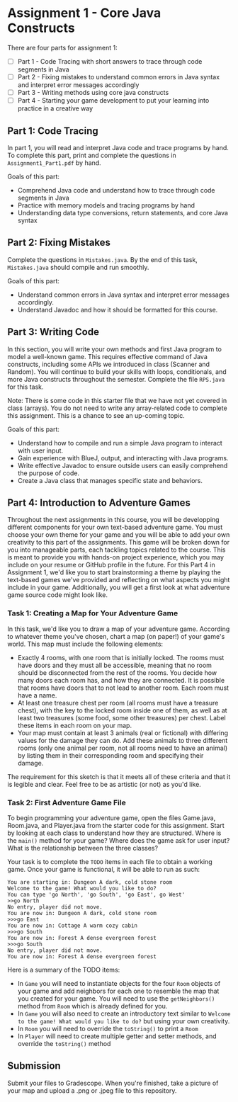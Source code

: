 # Assignment 1 - Core Java Constructs

There are four parts for assignment 1:
- [ ] Part 1 - Code Tracing with short answers to trace through code segments in Java
- [ ] Part 2 - Fixing mistakes to understand common errors in Java syntax and interpret error messages accordingly
- [ ] Part 3 - Writing methods using core java constructs
- [ ] Part 4 - Starting your game development to put your learning into practice in a creative way

## Part 1: Code Tracing
In part 1, you will read and interpret Java code and trace programs by hand. To complete this part, print and complete the questions in `Assignment1_Part1.pdf` by hand.

Goals of this part:
 * Comprehend Java code and understand how to trace through code segments in Java
 * Practice with memory models and tracing programs by hand
 * Understanding data type conversions, return statements, and core Java syntax

## Part 2: Fixing Mistakes
Complete the questions in `Mistakes.java`. By the end of this task, `Mistakes.java` should compile and run smoothly.

Goals of this part:
 * Understand common errors in Java syntax and interpret error messages accordingly.
 * Understand Javadoc and how it should be formatted for this course.

## Part 3: Writing Code
In this section, you will write your own methods and first Java program to model a well-known game. This requires effective command of Java constructs, 
including some APIs we introduced in class (Scanner and Random). You will continue to build your skills with loops, conditionals, and more Java constructs throughout the semester. Complete the file `RPS.java` for this task.

Note: There is some code in this starter file that we have not yet covered in class (arrays). You do not need to write any array-related code to complete this assignment. This is a chance to see an up-coming topic. 

Goals of this part:
 * Understand how to compile and run a simple Java program to interact with user input.
 * Gain experience with BlueJ, output, and interacting with Java programs.
 * Write effective Javadoc to ensure outside users can easily comprehend the purpose of code.
 * Create a Java class that manages specific state and behaviors.
 
## Part 4: Introduction to Adventure Games
Throughout the next assignments in this course, you will be developping different components for your own text-based adventure game. You must choose your own theme for your game and you will be able to add your own creativity to this part of the assignments. This game will be broken down for you into manageable parts, each tackling topics related to the course. This is meant to provide you with hands-on project experience, which you may include on your resume or GitHub profile in the future. For this Part 4 in Assignment 1, we'd like you to start brainstorming a theme by playing the text-based games we've provided and reflecting on what aspects you might include in your game. Additionally, you will get a first look at what adventure game source code might look like.

### Task 1: Creating a Map for Your Adventure Game
In this task, we'd like you to draw a map of your adventure game. According to whatever theme you've chosen, chart a map (on paper!) of your game's world. This map must include the following elements:
 * Exactly 4 rooms, with one room that is initially locked. The rooms must have doors and they must all be accessible, meaning that no room should be disconnected from the rest of the rooms. You decide how many doors each room has, and how they are connected. It is possible that rooms have doors that to not lead to another room. Each room must have a name.
 * At least one treasure chest per room (all rooms must have a treasure chest), with the key to the locked room inside one of them, as well as at least two treasures (some food, some other treasures) per chest. Label these items in each room on your map.
 * Your map must contain at least 3 animals (real or fictional) with differing values for the damage they can do. Add these animals to three different rooms (only one animal per room, not all rooms need to have an animal) by listing them in their corresponding room and specifying their damage.

The requirement for this sketch is that it meets all of these criteria and that it is legible and clear.
Feel free to be as artistic (or not) as you'd like.

### Task 2: First Adventure Game File
To begin programming your adventure game, open the files Game.java, Room.java, and Player.java from the starter code for this assignment. Start by looking at each class to understand how they are structured. Where is the `main()` method for your game? Where does the game ask for user input? What is the relationship between the three classes?

Your task is to complete the `TODO` items in each file to obtain a working game. Once your game is functional, it will be able to run as such:
```
You are starting in: Dungeon A dark, cold stone room
Welcome to the game! What would you like to do?
You can type 'go North', 'go South', 'go East', go West'
>>go North
No entry, player did not move.
You are now in: Dungeon A dark, cold stone room
>>>go East
You are now in: Cottage A warm cozy cabin
>>>go South
You are now in: Forest A dense evergreen forest
>>>go South
No entry, player did not move.
You are now in: Forest A dense evergreen forest
```

Here is a summary of the TODO items:
* In `Game` you will need to instantiate objects for the four `Room` objects of your game and add neighbors for each one to resemble the map that you created for your game. You will need to use the `getNeighbors()` method from `Room` which is already defined for you.
* In `Game` you will also need to create an introductory text similar to `Welcome to the game! What would you like to do?` but using your own creativity.
* In `Room` you will need to override the `toString()` to print a `Room`
* In `Player` will need to create multiple getter and setter methods, and override the `toString()` method

## Submission
Submit your files to Gradescope.
When you're finished, take a picture of your map and upload a .png or .jpeg file to this repository.
